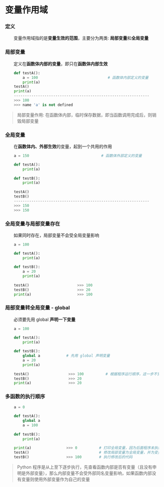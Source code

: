 # 变量作用域
### 定义
&emsp;&emsp;变量作用域指的是**变量生效的范围**，主要分为两类: **局部变量**和**全局变量**


### 局部变量
&emsp;&emsp;定义在**函数体内部的变量**，即只在**函数体内部生效**

```python
    def testA():
        a = 100                                # 函数体内部定义的变量
        print(a)
    testA()                      
    print(a)                     
    --------------------------------------------------------------
    >>> 100                                   
    >>> name 'a' is not defined

```

> 局部变量作用: 在函数体内部，临时保存数据，即当函数调用完成后，则销毁局部变量


### 全局变量
&emsp;&emsp;在**函数体内、外部生效**的变量，起到一个共用的作用


```python
    a = 150                                 # 函数体外部定义的变量         

    def testA():
        print(a)
    
    def testB():
        print(a)
    
    testA()                       
    testB()                       
    --------------------------------------------------------------
    >>> 150
    >>> 150
```


### 全局变量与局部变量存在
&emsp;&emsp;如果同时存在，局部变量不会受全局变量影响


```python
    a = 100

    def testA():
        print(a)
    
    def testB():
        a = 20
        print(a)
    
    testA()                      >>> 100
    testB()                      >>> 20
    print(a)                     >>> 100

```


### 局部变量转全局变量 - global
&emsp;&emsp;必须要先用 global **声明一下变量**


```python
    a = 100

    def testA():
        print(a)
        
    def testB():
        global a            # 先用 global 声明变量  
        a = 20
        print(a)
        
    testA()                  >>> 100          # 根据程序运行顺序，这一步不受影响   
    testB()                  >>> 20
    print(a)                 >>> 20

```


### 多函数的执行顺序


```python
    a = 0
    
    def testA():
        global a
        a = 100
        
    def testB():
        print(a)
        
    print(a)                >>> 0          # 打印全局变量，因为后面程序未执行
    testA()                                # 修改局部变量为全局变量，并为变量重新赋值
    testB()                 >>> 100        # 执行修改后的代码

```

> Python 程序是从上至下逐步执行，先查看函数内部是否有变量（且没有申明是外部变量），那么内部变量不会受外部同名变量影响，如果函数内部没有变量则使用外部变量作为自己的变量







